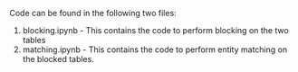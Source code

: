 Code can be found in the following two files:
  1. blocking.ipynb - This contains the code to perform blocking on the two tables
  2. matching.ipynb - This contains the code to perform entity matching on the blocked tables.

